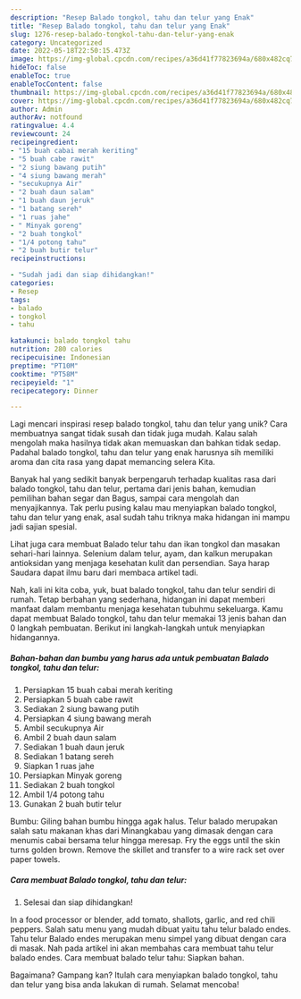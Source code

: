 ```yaml
---
description: "Resep Balado tongkol, tahu dan telur yang Enak"
title: "Resep Balado tongkol, tahu dan telur yang Enak"
slug: 1276-resep-balado-tongkol-tahu-dan-telur-yang-enak
category: Uncategorized
date: 2022-05-18T22:50:15.473Z
image: https://img-global.cpcdn.com/recipes/a36d41f77823694a/680x482cq70/balado-tongkol-tahu-dan-telur-foto-resep-utama.jpg
hideToc: false
enableToc: true
enableTocContent: false
thumbnail: https://img-global.cpcdn.com/recipes/a36d41f77823694a/680x482cq70/balado-tongkol-tahu-dan-telur-foto-resep-utama.jpg
cover: https://img-global.cpcdn.com/recipes/a36d41f77823694a/680x482cq70/balado-tongkol-tahu-dan-telur-foto-resep-utama.jpg
author: Admin
authorAv: notfound
ratingvalue: 4.4
reviewcount: 24
recipeingredient:
- "15 buah cabai merah keriting"
- "5 buah cabe rawit"
- "2 siung bawang putih"
- "4 siung bawang merah"
- "secukupnya Air"
- "2 buah daun salam"
- "1 buah daun jeruk"
- "1 batang sereh"
- "1 ruas jahe"
- " Minyak goreng"
- "2 buah tongkol"
- "1/4 potong tahu"
- "2 buah butir telur"
recipeinstructions:

- "Sudah jadi dan siap dihidangkan!"
categories:
- Resep
tags:
- balado
- tongkol
- tahu

katakunci: balado tongkol tahu 
nutrition: 280 calories
recipecuisine: Indonesian
preptime: "PT10M"
cooktime: "PT58M"
recipeyield: "1"
recipecategory: Dinner

---
```





Lagi mencari inspirasi resep balado tongkol, tahu dan telur yang unik? Cara membuatnya sangat tidak susah dan tidak juga mudah. Kalau salah mengolah maka hasilnya tidak akan memuaskan dan bahkan tidak sedap. Padahal balado tongkol, tahu dan telur yang enak harusnya sih memiliki aroma dan cita rasa yang dapat memancing selera Kita.





Banyak hal yang sedikit banyak berpengaruh terhadap kualitas rasa dari balado tongkol, tahu dan telur, pertama dari jenis bahan, kemudian pemilihan bahan segar dan Bagus, sampai cara mengolah dan menyajikannya. Tak perlu pusing kalau mau menyiapkan balado tongkol, tahu dan telur yang enak,      asal sudah tahu triknya maka hidangan ini mampu jadi sajian spesial.














Lihat juga cara membuat Balado telur tahu dan ikan tongkol dan masakan sehari-hari lainnya. Selenium dalam telur, ayam, dan kalkun merupakan antioksidan yang menjaga kesehatan kulit dan persendian. Saya harap Saudara dapat ilmu baru dari membaca artikel tadi.






Nah, kali ini kita coba, yuk, buat balado tongkol, tahu dan telur sendiri di rumah. Tetap berbahan yang sederhana, hidangan ini dapat memberi manfaat dalam membantu menjaga kesehatan tubuhmu sekeluarga. Kamu dapat membuat Balado tongkol, tahu dan telur memakai 13 jenis bahan dan 0 langkah pembuatan. Berikut ini langkah-langkah untuk menyiapkan hidangannya.

<!--inarticleads1-->

##### Bahan-bahan dan bumbu yang harus ada untuk pembuatan Balado tongkol, tahu dan telur:

1. Persiapkan 15 buah cabai merah keriting
1. Persiapkan 5 buah cabe rawit
1. Sediakan 2 siung bawang putih
1. Persiapkan 4 siung bawang merah
1. Ambil secukupnya Air
1. Ambil 2 buah daun salam
1. Sediakan 1 buah daun jeruk
1. Sediakan 1 batang sereh
1. Siapkan 1 ruas jahe
1. Persiapkan  Minyak goreng
1. Sediakan 2 buah tongkol
1. Ambil 1/4 potong tahu
1. Gunakan 2 buah butir telur


Bumbu: Giling bahan bumbu hingga agak halus. Telur balado merupakan salah satu makanan khas dari Minangkabau yang dimasak dengan cara menumis cabai bersama telur hingga meresap. Fry the eggs until the skin turns golden brown. Remove the skillet and transfer to a wire rack set over paper towels. 

<!--inarticleads2-->

##### Cara membuat Balado tongkol, tahu dan telur:


1. Selesai dan siap dihidangkan!

In a food processor or blender, add tomato, shallots, garlic, and red chili peppers. Salah satu menu yang mudah dibuat yaitu tahu telur balado endes. Tahu telur Balado endes merupakan menu simpel yang dibuat dengan cara di masak. Nah pada artikel ini akan membahas cara membuat tahu telur balado endes. Cara membuat balado telur tahu: Siapkan bahan. 

Bagaimana? Gampang kan? Itulah cara menyiapkan balado tongkol, tahu dan telur yang bisa anda lakukan di rumah. Selamat mencoba!
